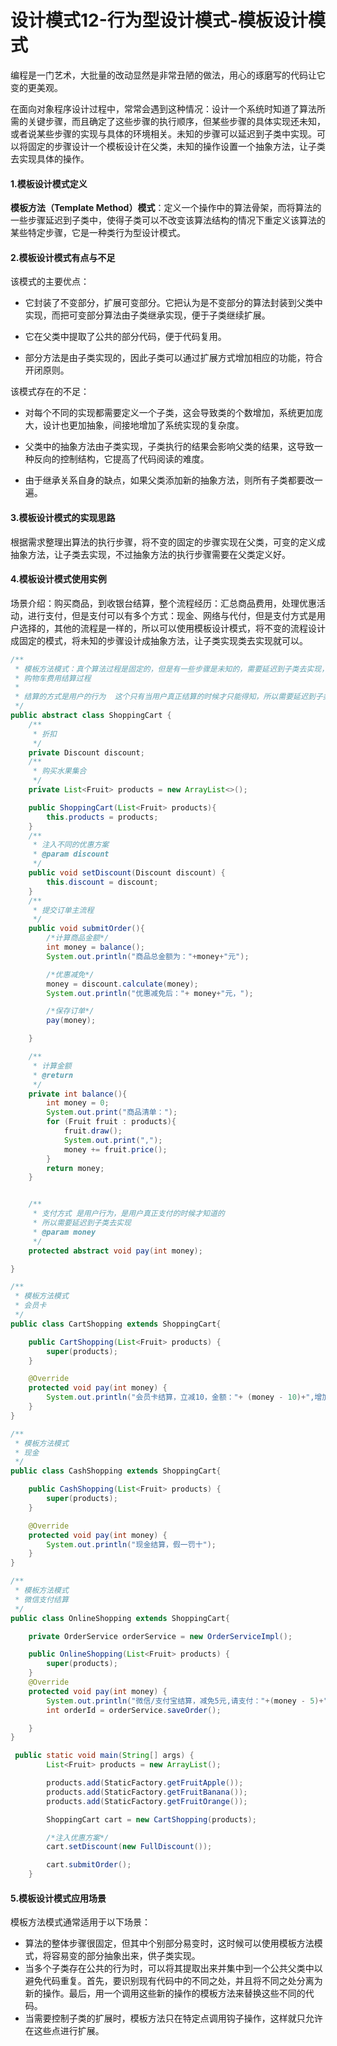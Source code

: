 # 设计模式12-行为型设计模式-模板设计模式



编程是一门艺术，大批量的改动显然是非常丑陋的做法，用心的琢磨写的代码让它变的更美观。



在面向对象程序设计过程中，常常会遇到这种情况：设计一个系统时知道了算法所需的关键步骤，而且确定了这些步骤的执行顺序，但某些步骤的具体实现还未知，或者说某些步骤的实现与具体的环境相关。未知的步骤可以延迟到子类中实现。可以将固定的步骤设计一个模板设计在父类，未知的操作设置一个抽象方法，让子类去实现具体的操作。



#### 1.模板设计模式定义

**模板方法（Template Method）模式**：定义一个操作中的算法骨架，而将算法的一些步骤延迟到子类中，使得子类可以不改变该算法结构的情况下重定义该算法的某些特定步骤，它是一种类行为型设计模式。



#### 2.模板设计模式有点与不足

该模式的主要优点：

* 它封装了不变部分，扩展可变部分。它把认为是不变部分的算法封装到父类中实现，而把可变部分算法由子类继承实现，便于子类继续扩展。

* 它在父类中提取了公共的部分代码，便于代码复用。

* 部分方法是由子类实现的，因此子类可以通过扩展方式增加相应的功能，符合开闭原则。

该模式存在的不足：

* 对每个不同的实现都需要定义一个子类，这会导致类的个数增加，系统更加庞大，设计也更加抽象，间接地增加了系统实现的复杂度。

* 父类中的抽象方法由子类实现，子类执行的结果会影响父类的结果，这导致一种反向的控制结构，它提高了代码阅读的难度。

* 由于继承关系自身的缺点，如果父类添加新的抽象方法，则所有子类都要改一遍。



#### 3.模板设计模式的实现思路

根据需求整理出算法的执行步骤，将不变的固定的步骤实现在父类，可变的定义成抽象方法，让子类去实现，不过抽象方法的执行步骤需要在父类定义好。



#### 4.模板设计模式使用实例

场景介绍：购买商品，到收银台结算，整个流程经历：汇总商品费用，处理优惠活动，进行支付，但是支付可以有多个方式：现金、网络与代付，但是支付方式是用户选择的，其他的流程是一样的，所以可以使用模板设计模式，将不变的流程设计成固定的模式，将未知的步骤设计成抽象方法，让子类实现类去实现就可以。

```java
/**
 * 模板方法模式：真个算法过程是固定的，但是有一些步骤是未知的，需要延迟到子类去实现，需要延迟到子类的需要定义为抽象方法，这就是模板设计模式的
 * 购物车费用结算过程
 *
 * 结算的方式是用户的行为  这个只有当用户真正结算的时候才只能得知，所以需要延迟到子类去实现
 */
public abstract class ShoppingCart {
    /**
     * 折扣
     */
    private Discount discount;
    /**
     * 购买水果集合
     */
    private List<Fruit> products = new ArrayList<>();

    public ShoppingCart(List<Fruit> products){
        this.products = products;
    }
    /**
     * 注入不同的优惠方案
     * @param discount
     */
    public void setDiscount(Discount discount) {
        this.discount = discount;
    }
    /**
     * 提交订单主流程
     */
    public void submitOrder(){
        /*计算商品金额*/
        int money = balance();
        System.out.println("商品总金额为："+money+"元");

        /*优惠减免*/
        money = discount.calculate(money);
        System.out.println("优惠减免后："+ money+"元，");

        /*保存订单*/
        pay(money);

    }

    /**
     * 计算金额
     * @return
     */
    private int balance(){
        int money = 0;
        System.out.print("商品清单：");
        for (Fruit fruit : products){
            fruit.draw();
            System.out.print(",");
            money += fruit.price();
        }
        return money;
    }


    /**
     * 支付方式 是用户行为，是用户真正支付的时候才知道的
     * 所以需要延迟到子类去实现
     * @param money
     */
    protected abstract void pay(int money);

}

/**
 * 模板方法模式
 * 会员卡
 */
public class CartShopping extends ShoppingCart{

    public CartShopping(List<Fruit> products) {
        super(products);
    }

    @Override
    protected void pay(int money) {
        System.out.println("会员卡结算，立减10，金额："+ (money - 10)+",增加积分："+10*money);
    }
}

/**
 * 模板方法模式
 * 现金
 */
public class CashShopping extends ShoppingCart{

    public CashShopping(List<Fruit> products) {
        super(products);
    }

    @Override
    protected void pay(int money) {
        System.out.println("现金结算，假一罚十");
    }
}

/**
 * 模板方法模式
 * 微信支付结算
 */
public class OnlineShopping extends ShoppingCart{

    private OrderService orderService = new OrderServiceImpl();

    public OnlineShopping(List<Fruit> products) {
        super(products);
    }
    @Override
    protected void pay(int money) {
        System.out.println("微信/支付宝结算，减免5元,请支付："+(money - 5)+"元");
        int orderId = orderService.saveOrder();

    }
}

 public static void main(String[] args) {
        List<Fruit> products = new ArrayList();

        products.add(StaticFactory.getFruitApple());
        products.add(StaticFactory.getFruitBanana());
        products.add(StaticFactory.getFruitOrange());

        ShoppingCart cart = new CartShopping(products);

        /*注入优惠方案*/
        cart.setDiscount(new FullDiscount());

        cart.submitOrder();
    }

```

#### 5.模板设计模式应用场景

模板方法模式通常适用于以下场景：

* 算法的整体步骤很固定，但其中个别部分易变时，这时候可以使用模板方法模式，将容易变的部分抽象出来，供子类实现。
* 当多个子类存在公共的行为时，可以将其提取出来并集中到一个公共父类中以避免代码重复。首先，要识别现有代码中的不同之处，并且将不同之处分离为新的操作。最后，用一个调用这些新的操作的模板方法来替换这些不同的代码。
* 当需要控制子类的扩展时，模板方法只在特定点调用钩子操作，这样就只允许在这些点进行扩展。